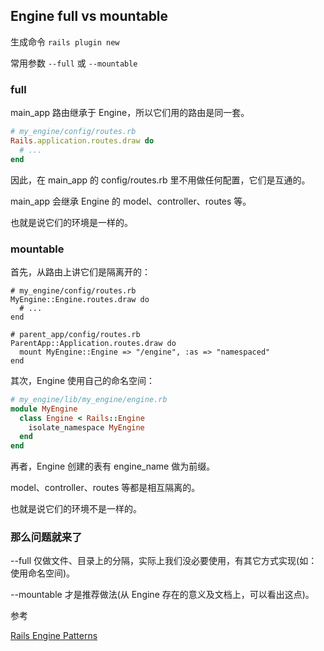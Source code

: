 ## Engine full vs mountable

生成命令 `rails plugin new`

常用参数 `--full` 或 `--mountable`

### full

main_app 路由继承于 Engine，所以它们用的路由是同一套。

```ruby
# my_engine/config/routes.rb
Rails.application.routes.draw do
  # ...
end
```

因此，在 main_app 的 config/routes.rb 里不用做任何配置，它们是互通的。

main_app 会继承 Engine 的 model、controller、routes 等。

也就是说它们的环境是一样的。

### mountable

首先，从路由上讲它们是隔离开的：

```
# my_engine/config/routes.rb
MyEngine::Engine.routes.draw do
  # ...
end

# parent_app/config/routes.rb
ParentApp::Application.routes.draw do
  mount MyEngine::Engine => "/engine", :as => "namespaced"
end
```

其次，Engine 使用自己的命名空间：

```ruby
# my_engine/lib/my_engine/engine.rb
module MyEngine
  class Engine < Rails::Engine
    isolate_namespace MyEngine
  end
end
```

再者，Engine 创建的表有 engine_name 做为前缀。

model、controller、routes 等都是相互隔离的。

也就是说它们的环境不是一样的。

### 那么问题就来了

--full 仅做文件、目录上的分隔，实际上我们没必要使用，有其它方式实现(如：使用命名空间)。

--mountable 才是推荐做法(从 Engine 存在的意义及文档上，可以看出这点)。

参考

[Rails Engine Patterns](http://www.slideshare.net/AndyMaleh/rails-engine-patterns)
